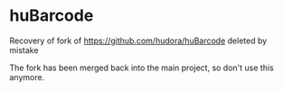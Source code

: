 huBarcode
=========

Recovery of fork of https://github.com/hudora/huBarcode deleted by mistake

The fork has been merged back into the main project, so don't use this anymore.

